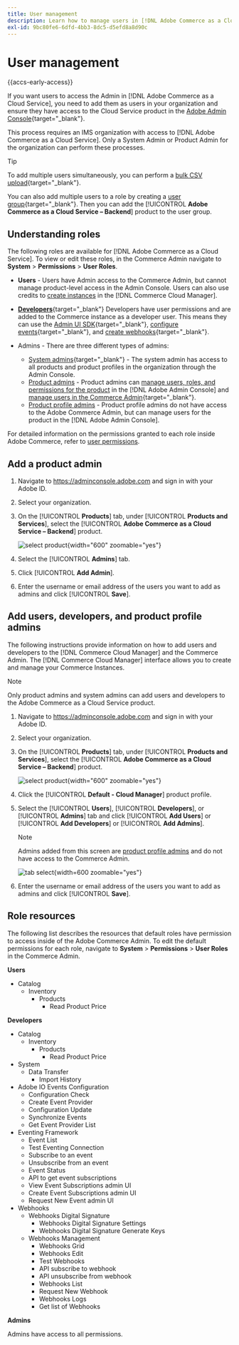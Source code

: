 ```yaml
---
title: User management
description: Learn how to manage users in [!DNL Adobe Commerce as a Cloud Service].
exl-id: 9bc80fe6-6dfd-4bb3-8dc5-d5efd8a8d90c
---
```

# User management

{{accs-early-access}}

If you want users to access the Admin in [!DNL Adobe Commerce as a Cloud Service], you need to add them as users in your organization and ensure they have access to the Cloud Service product in the [Adobe Admin Console](https://adminconsole.adobe.com){target="_blank"}.

This process requires an IMS organization with access to [!DNL Adobe Commerce as a Cloud Service]. Only a System Admin or Product Admin for the organization can perform these processes.

>[!TIP]
>
>To add multiple users simultaneously, you can perform a [bulk CSV upload](https://helpx.adobe.com/enterprise/using/bulk-upload-users.html){target="_blank"}.
> 
> You can also add multiple users to a role by creating a [user group](https://helpx.adobe.com/enterprise/using/user-groups.html){target="_blank"}. Then you can add the [!UICONTROL **Adobe Commerce as a Cloud Service – Backend**] product to the user group.

## Understanding roles

The following roles are available for [!DNL Adobe Commerce as a Cloud Service]. To view or edit these roles, in the Commerce Admin navigate to **System** > **Permissions** > **User Roles**.

* **Users** - Users have Admin access to the Commerce Admin, but cannot manage product-level access in the Admin Console. Users can also use credits to [create instances](./getting-started.md#create-an-instance) in the [!DNL Commerce Cloud Manager].

* [**Developers**](https://helpx.adobe.com/enterprise/using/manage-developers.html#Adddevelopers){target="_blank"} Developers have user permissions and are added to the Commerce instance as a developer user. This means they can use the [Admin UI SDK](https://developer.adobe.com/commerce/extensibility/admin-ui-sdk/){target="_blank"}, [configure events](https://developer.adobe.com/commerce/extensibility/events/){target="_blank"}, and [create webhooks](https://developer.adobe.com/commerce/extensibility/webhooks/){target="_blank"}.

* Admins - There are three different types of admins:
    * [System admins](https://helpx.adobe.com/enterprise/using/admin-roles.html){target="_blank"} - The system admin has access to all products and product profiles in the organization through the Admin Console.
    * [Product admins](#add-a-product-admin) - Product admins can [manage users, roles, and permissions for the product](#add-users-and-admins) in the [!DNL Adobe Admin Console] and [manage users in the Commerce Admin](https://experienceleague.adobe.com/en/docs/commerce-admin/systems/user-accounts/permissions-users-all#create-a-user){target="_blank"}.
    * [Product profile admins](#add-users-developers-and-product-profile-admins) - Product profile admins do not have access to the Adobe Commerce Admin, but can manage users for the product in the [!DNL Adobe Admin Console].

For detailed information on the permissions granted to each role inside Adobe Commerce, refer to [user permissions](#user-permissions).

## Add a product admin

1. Navigate to https://adminconsole.adobe.com and sign in with your Adobe ID.

1. Select your organization.

1. On the [!UICONTROL **Products**] tab, under [!UICONTROL **Products and Services**], select the [!UICONTROL **Adobe Commerce as a Cloud Service – Backend**] product.

    ![select product](./assets/backend.png){width="600" zoomable="yes"}

1. Select the [!UICONTROL **Admins**] tab.

1. Click [!UICONTROL **Add Admin**].

1. Enter the username or email address of the users you want to add as admins and click [!UICONTROL **Save**].

## Add users, developers, and product profile admins

The following instructions provide information on how to add users and developers to the [!DNL Commerce Cloud Manager] and the Commerce Admin. The [!DNL Commerce Cloud Manager] interface allows you to create and manage your Commerce Instances.

>[!NOTE]
>
>Only product admins and system admins can add users and developers to the Adobe Commerce as a Cloud Service product.

1. Navigate to https://adminconsole.adobe.com and sign in with your Adobe ID.

1. Select your organization.

1. On the [!UICONTROL **Products**] tab, under [!UICONTROL **Products and Services**], select the [!UICONTROL **Adobe Commerce as a Cloud Service – Backend**] product.

    ![select product](./assets/backend.png){width="600" zoomable="yes"}

1. Click the [!UICONTROL **Default - Cloud Manager**] product profile.

1. Select the [!UICONTROL **Users**], [!UICONTROL **Developers**], or [!UICONTROL **Admins**] tab and click [!UICONTROL **Add Users**] or [!UICONTROL **Add Developers**] or [!UICONTROL **Add Admins**].

    >[!NOTE]
    >
    >Admins added from this screen are [product profile admins](#understanding-roles) and do not have access to the Commerce Admin.

    ![tab select](./assets/tab-select.png){width=600 zoomable="yes"}

1. Enter the username or email address of the users you want to add as admins and click [!UICONTROL **Save**].

## Role resources

The following list describes the resources that default roles have permission to access inside of the Adobe Commerce Admin. To edit the default permissions  for each role, navigate to **System** > **Permissions** > **User Roles** in the Commerce Admin.

**Users**

* Catalog
  * Inventory
    * Products
      * Read Product Price

**Developers**

* Catalog
  * Inventory
    * Products
      * Read Product Price
* System
  * Data Transfer
    * Import History
* Adobe IO Events Configuration
  * Configuration Check
  * Create Event Provider
  * Configuration Update
  * Synchronize Events
  * Get Event Provider List
* Eventing Framework
  * Event List
  * Test Eventing Connection
  * Subscribe to an event
  * Unsubscribe from an event
  * Event Status
  * API to get event subscriptions
  * View Event Subscriptions admin UI
  * Create Event Subscriptions admin UI
  * Request New Event admin UI
* Webhooks
  * Webhooks Digital Signature
    * Webhooks Digital Signature Settings
    * Webhooks Digital Signature Generate Keys
  * Webhooks Management
    * Webhooks Grid
    * Webhooks Edit
    * Test Webhooks
    * API subscribe to webhook
    * API unsubscribe from webhook
    * Webhooks List
    * Request New Webhook
    * Webhooks Logs
    * Get list of Webhooks

**Admins**

Admins have access to all permissions.
